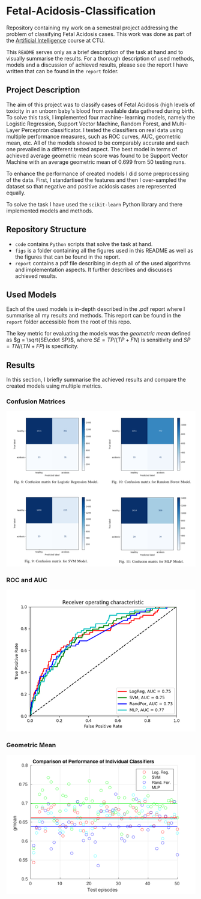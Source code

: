 # Fetal-Acidosis-Classification
Repository containing my work on a semestral project addressing the problem of classifying Fetal Acidosis cases. This work was done as part of the [Artificial Intelligence](https://moodle.fel.cvut.cz/local/kos/pages/course/info.php?code=B3M33UI&semester=B162) course at CTU.

This `README` serves only as a brief description of the task at hand and to visually summarise the results. For a thorough description of used methods, models and a discussion of achieved results, please see
the report I have written that can be found in the `report` folder. 

## Project Description
The aim of this project was to classify cases of Fetal Acidosis (high levels of toxicity in an unborn baby's blood from available data gathered during birth. To solve this task, I implemented four machine-
learning models, namely the Logistic Regression, Support Vector Machine, Random Forest, and Multi-Layer Perceptron classificator. I tested the classifiers on real data using multiple performance measures, such as 
ROC curves, AUC, geometric mean, etc. All of the models showed to be comparably accurate and each one prevailed in a different tested aspect. The best model in terms of achieved average geometric mean score was 
found to be Support Vector Machine with an average geometric mean of 0.699 from 50 testing runs.

To enhance the performance of created models I did some preprocessing of the data. First, I standartised the features and then I over-sampled the dataset so that negative and positive acidosis cases are 
represented equally.

To solve the task I have used the `scikit-learn` Python library and there implemented models and methods.

## Repository Structure
  - `code` contains `Python` scripts that solve the task at hand.
  - `figs` is a folder containing all the figures used in this README as well as the figures that can be found in the report.
  - `report` contains a pdf file describing in depth all of the used algorithms and implementation aspects. It further describes and discusses achieved results.

## Used Models
Each of the used models is in-depth described in the .pdf report where I summarise all my results and methods. This report can be found in the `report` folder accessible from the root of this repo.

The key metric for evaluating the models was the *geometric mean* defined as $g = \sqrt{SE\cdot SP}$, where $SE = TP/(TP+FN)$ is sensitivity and $SP = TN/(TN+FP)$ is specificity.  

## Results
In this section, I briefly summarise the achieved results and compare the created models using multiple metrics.

### Confusion Matrices
![Comparison of Confusion Matrices for Individual Models](figs/conf_matrices.png)

### ROC and AUC
![ROC and AUC Comparison for Individual Models](figs/ROC.png)

### Geometric Mean
![Geometric Mean Comparison for Individual Models](figs/gmean_cmp.png)
